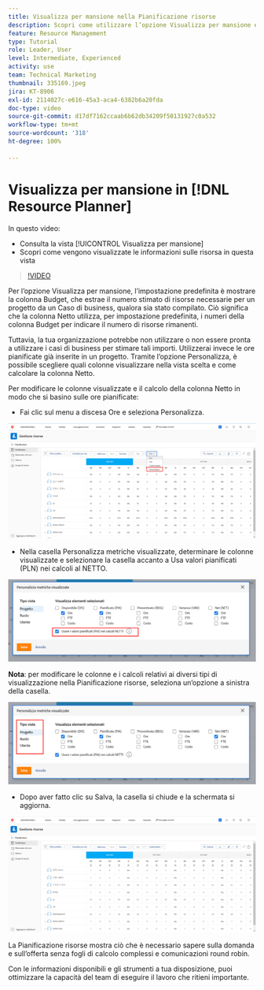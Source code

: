 ```yaml
---
title: Visualizza per mansione nella Pianificazione risorse
description: Scopri come utilizzare l’opzione Visualizza per mansione e come vengono visualizzate le informazioni sulle risorse in questa visualizzazione.
feature: Resource Management
type: Tutorial
role: Leader, User
level: Intermediate, Experienced
activity: use
team: Technical Marketing
thumbnail: 335169.jpeg
jira: KT-8906
exl-id: 2114027c-e616-45a3-aca4-6382b6a20fda
doc-type: video
source-git-commit: d17df7162ccaab6b62db34209f50131927c0a532
workflow-type: tm+mt
source-wordcount: '318'
ht-degree: 100%

---
```


# Visualizza per mansione in [!DNL Resource Planner]

In questo video:

* Consulta la vista [!UICONTROL Visualizza per mansione]
* Scopri come vengono visualizzate le informazioni sulle risorsa in questa vista


>[!VIDEO](https://video.tv.adobe.com/v/3416530/?quality=12&learn=on&enablevpops&captions=ita)

Per l’opzione Visualizza per mansione, l’impostazione predefinita è mostrare la colonna Budget, che estrae il numero stimato di risorse necessarie per un progetto da un Caso di business, qualora sia stato compilato. Ciò significa che la colonna Netto utilizza, per impostazione predefinita, i numeri della colonna Budget per indicare il numero di risorse rimanenti.

Tuttavia, la tua organizzazione potrebbe non utilizzare o non essere pronta a utilizzare i casi di business per stimare tali importi. Utilizzerai invece le ore pianificate già inserite in un progetto. Tramite l’opzione Personalizza, è possibile scegliere quali colonne visualizzare nella vista scelta e come calcolare la colonna Netto.

Per modificare le colonne visualizzate e il calcolo della colonna Netto in modo che si basino sulle ore pianificate:

* Fai clic sul menu a discesa Ore e seleziona Personalizza.

![Opzione Personalizza nel menu a discesa](assets/NetHours01.png)

* Nella casella Personalizza metriche visualizzate, determinare le colonne visualizzate e selezionare la casella accanto a Usa valori pianificati (PLN) nei calcoli al NETTO.

![Usa valori pianificati nell’opzione Calcoli al netto](assets/NetHours02.png)

**Nota**: per modificare le colonne e i calcoli relativi ai diversi tipi di visualizzazione nella Pianificazione risorse, seleziona un’opzione a sinistra della casella.

![Visualizza opzioni per tipo](assets/NetHours03.jpg)

* Dopo aver fatto clic su Salva, la casella si chiude e la schermata si aggiorna.

![Strumento Pianificazione risorse](assets/NetHours04.jpg)

La Pianificazione risorse mostra ciò che è necessario sapere sulla domanda e sull’offerta senza fogli di calcolo complessi e comunicazioni round robin.

Con le informazioni disponibili e gli strumenti a tua disposizione, puoi ottimizzare la capacità del team di eseguire il lavoro che ritieni importante.
